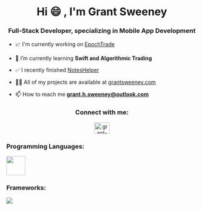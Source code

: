 <h1 align="center">Hi 😄 , I'm Grant Sweeney</h1>
<h3 align="center">Full-Stack Developer, specializing in Mobile App Development</h3>

- 📈 I'm currently working on [EpochTrade](https://github.com/grantsweeney02/EpochTrade)

- 🌱 I’m currently learning **Swift and Algorithmic Trading**

- ✅ I recently finished [NotesHelper](https://github.com/grantsweeney02/NotesHelper)

- 👨‍💻 All of my projects are available at [grantsweeney.com](grantsweeney.co)

- 📫 How to reach me **grant.h.sweeney@outlook.com**

<h3 align="center">Connect with me:</h3>
<p align="center">
<a href="https://linkedin.com/in/grant-sweeney" target="blank"><img align="center" src="https://raw.githubusercontent.com/rahuldkjain/github-profile-readme-generator/master/src/images/icons/Social/linked-in-alt.svg" alt="grant-sweeney" height="30" width="40" /></a>
</p>


<h3 align="left">Programming Languages:</h3>
<img width="50px" src="https://cdn.jsdelivr.net/gh/devicons/devicon@latest/icons/java/java-original-wordmark.svg" />
<h3 align="left">Frameworks:</h3>
<img src="https://cdn.jsdelivr.net/gh/devicons/devicon@latest/icons/express/express-original-wordmark.svg" />
